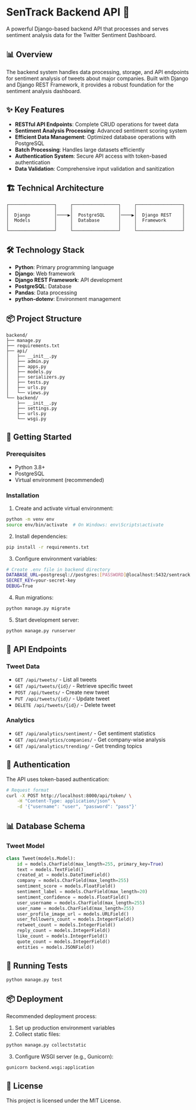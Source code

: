 # SenTrack Backend API 🚀

A powerful Django-based backend API that processes and serves sentiment analysis data for the Twitter Sentiment Dashboard.

## 📊 Overview

The backend system handles data processing, storage, and API endpoints for sentiment analysis of tweets about major companies. Built with Django and Django REST Framework, it provides a robust foundation for the sentiment analysis dashboard.

## ✨ Key Features

- **RESTful API Endpoints**: Complete CRUD operations for tweet data
- **Sentiment Analysis Processing**: Advanced sentiment scoring system
- **Efficient Data Management**: Optimized database operations with PostgreSQL
- **Batch Processing**: Handles large datasets efficiently
- **Authentication System**: Secure API access with token-based authentication
- **Data Validation**: Comprehensive input validation and sanitization

## 🏗️ Technical Architecture

```
┌─────────────────┐     ┌─────────────────┐     ┌─────────────────┐
│                 │     │                 │     │                 │
│  Django         │────▶│  PostgreSQL     │────▶│  Django REST    │
│  Models         │     │  Database       │     │  Framework      │
│                 │     │                 │     │                 │
└─────────────────┘     └─────────────────┘     └─────────────────┘
```

## 🛠️ Technology Stack

- **Python**: Primary programming language
- **Django**: Web framework
- **Django REST Framework**: API development
- **PostgreSQL**: Database
- **Pandas**: Data processing
- **python-dotenv**: Environment management

## 📦 Project Structure

```
backend/
├── manage.py
├── requirements.txt
├── api/
│   ├── __init__.py
│   ├── admin.py
│   ├── apps.py
│   ├── models.py
│   ├── serializers.py
│   ├── tests.py
│   ├── urls.py
│   └── views.py
└── backend/
    ├── __init__.py
    ├── settings.py
    ├── urls.py
    └── wsgi.py
```

## 🚀 Getting Started

### Prerequisites

- Python 3.8+
- PostgreSQL
- Virtual environment (recommended)

### Installation

1. Create and activate virtual environment:
```bash
python -m venv env
source env/bin/activate  # On Windows: env\Scripts\activate
```

2. Install dependencies:
```bash
pip install -r requirements.txt
```

3. Configure environment variables:
```bash
# Create .env file in backend directory
DATABASE_URL=postgresql://postgres:[PASSWORD]@localhost:5432/sentrack
SECRET_KEY=your-secret-key
DEBUG=True
```

4. Run migrations:
```bash
python manage.py migrate
```

5. Start development server:
```bash
python manage.py runserver
```

## 📡 API Endpoints

### Tweet Data
- `GET /api/tweets/` - List all tweets
- `GET /api/tweets/{id}/` - Retrieve specific tweet
- `POST /api/tweets/` - Create new tweet
- `PUT /api/tweets/{id}/` - Update tweet
- `DELETE /api/tweets/{id}/` - Delete tweet

### Analytics
- `GET /api/analytics/sentiment/` - Get sentiment statistics
- `GET /api/analytics/companies/` - Get company-wise analysis
- `GET /api/analytics/trending/` - Get trending topics

## 🔐 Authentication

The API uses token-based authentication:

```bash
# Request format
curl -X POST http://localhost:8000/api/token/ \
    -H "Content-Type: application/json" \
    -d '{"username": "user", "password": "pass"}'
```

## 📊 Database Schema

### Tweet Model
```python
class Tweet(models.Model):
    id = models.CharField(max_length=255, primary_key=True)
    text = models.TextField()
    created_at = models.DateTimeField()
    company = models.CharField(max_length=255)
    sentiment_score = models.FloatField()
    sentiment_label = models.CharField(max_length=20)
    sentiment_confidence = models.FloatField()
    user_username = models.CharField(max_length=255)
    user_name = models.CharField(max_length=255)
    user_profile_image_url = models.URLField()
    user_followers_count = models.IntegerField()
    retweet_count = models.IntegerField()
    reply_count = models.IntegerField()
    like_count = models.IntegerField()
    quote_count = models.IntegerField()
    entities = models.JSONField()
```

## 🧪 Running Tests

```bash
python manage.py test
```

## 📦 Deployment

Recommended deployment process:

1. Set up production environment variables
2. Collect static files:
```bash
python manage.py collectstatic
```

3. Configure WSGI server (e.g., Gunicorn):
```bash
gunicorn backend.wsgi:application
```

## 📝 License

This project is licensed under the MIT License.